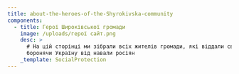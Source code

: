 ```yaml
---
title: about-the-heroes-of-the-Shyrokivska-community
components:
  - title: Герої Широківської громади
    image: /uploads/герої сайт.png
    desc: >
      # На цій сторінці ми зібрали всіх жителів громади, які віддали своє життя,
      боронячи Україну від навали росіян
    _template: SocialProtection
---
```


